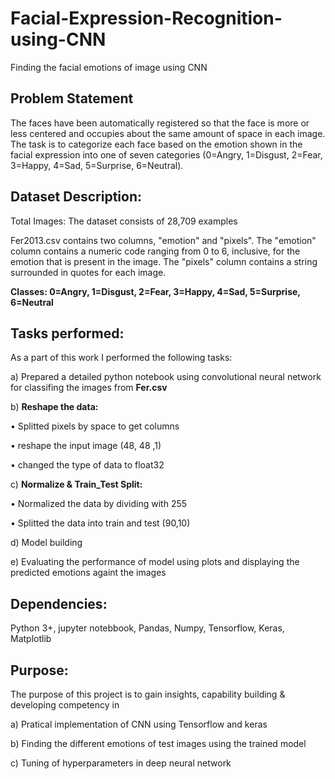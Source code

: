 # Facial-Expression-Recognition-using-CNN
Finding the facial emotions of image using CNN

## Problem Statement

The faces have been automatically registered so that the face is more or less centered and occupies about the same amount of space in each image. The task is to categorize each face based on the emotion shown in the facial expression into one of seven categories (0=Angry, 1=Disgust, 2=Fear, 3=Happy, 4=Sad, 5=Surprise, 6=Neutral).

## Dataset Description:

Total Images: The dataset consists of 28,709 examples

Fer2013.csv contains two columns, "emotion" and "pixels". The "emotion" column contains a numeric code ranging from 0 to 6, inclusive, for the emotion that is present in the image. The "pixels" column contains a string surrounded in quotes for each image. 

**Classes: 0=Angry, 1=Disgust, 2=Fear, 3=Happy, 4=Sad, 5=Surprise, 6=Neutral**

## Tasks performed:

As a part of this work I performed the following tasks:

a) Prepared a detailed python notebook using convolutional neural network for classifing the images from **Fer.csv**

b) **Reshape the data:**

 • Splitted pixels by space to get columns

 • reshape the input image (48, 48 ,1)

 • changed the type of data to float32
 
c) **Normalize & Train_Test Split:**

• Normalized the data by dividing with 255

• Splitted the data into train and test (90,10)

d) Model building

e) Evaluating the performance of model using plots and displaying the predicted emotions againt the images


## Dependencies:

Python 3+, jupyter notebbook, Pandas, Numpy, Tensorflow, Keras, Matplotlib

## Purpose:

The purpose of this project is to gain insights, capability building & developing competency in 

a) Pratical implementation of CNN using Tensorflow and keras 

b) Finding the different emotions of test images using the trained model

c) Tuning of hyperparameters in deep neural network
